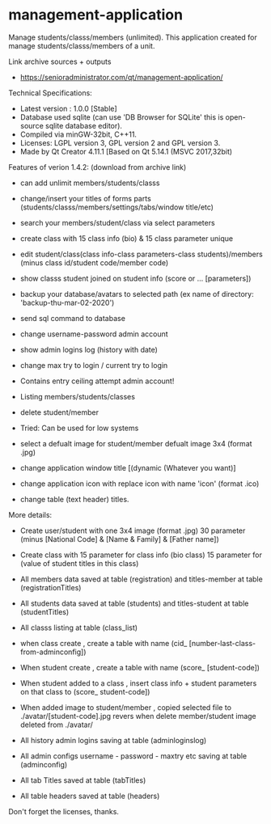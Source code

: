 # management-application
Manage students/classs/members (unlimited).
This application created for manage students/classs/members of a unit.

 Link archive sources + outputs
- https://senioradministrator.com/qt/management-application/

Technical Specifications:
- Latest version : 1.0.0 [Stable]
- Database used sqlite (can use 'DB Browser for SQLite' this is open-source sqlite database editor).
- Compiled via minGW-32bit, C++11.
- Licenses: LGPL version 3, GPL version 2 and GPL version 3.
- Made by Qt Creator 4.11.1 [Based on Qt 5.14.1 (MSVC 2017,32bit)



Features of verion 1.4.2: (download from archive link)

 - can add unlimit members/students/classs
 - change/insert your titles of forms parts 
          (students/classs/members/settings/tabs/window title/etc)
          
 - search your members/student/class via select parameters
 - create class with 15 class info (bio) & 15 class parameter unique
 
 - edit student/class(class info-class parameters-class students)/members 
          (minus class id/student code/member code) 
          
 - show classs student joined on student info (score or ... [parameters])
 
 - backup your database/avatars to selected path 
          (ex name of directory: 'backup-thu-mar-02-2020')
          
 - send sql command to database
 
 - change username-password admin account
 
 - show admin logins log (history with date)
 
 - change max try to login / current try to login 
 
 - Contains entry ceiling attempt admin account!
 
 - Listing members/students/classes
 
 - delete student/member

 - Tried: Can be used for low systems
 
 - select a defualt image for student/member defualt image 3x4 (format .jpg)
 
 - change application window title [(dynamic (Whatever you want)] 
 
 - change application icon with replace icon with name 'icon' (format .ico)
 
 - change table (text header) titles.



More details:
- Create user/student with 
             one 3x4 image (format .jpg)
             30 parameter (minus [National Code] & [Name & Family] & [Father name])
             
- Create class with
             15 parameter for class info (bio class)
             15 parameter for (value of student titles in this class)

- All members data saved at table (registration) and titles-member at table (registrationTitles)
- All students data saved at table (students) and titles-student at table (studentTitles)
- All classs listing at table (class_list)
- when class create , create a table with name (cid_ [number-last-class-from-adminconfig])
- When student create , create a table with name (score_ [student-code])
- When student added to a class , insert class info + student parameters on that class to (score_ student-code])
- When added image to student/member , copied selected file to ./avatar/[student-code].jpg 
   revers when delete member/student image deleted from ./avatar/
- All history admin logins saving at table (adminloginslog)
- All admin configs username - password - maxtry etc saving at table (adminconfig)
- All tab Titles saved at table (tabTitles)
- All table headers saved at table (headers)

 
Don't forget the licenses, thanks.
